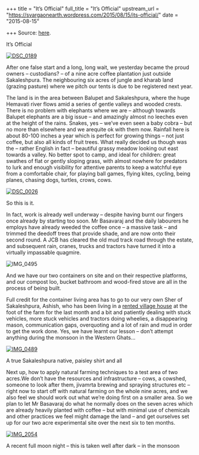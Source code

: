 +++
title = "It’s Official"
full_title = "It’s Official"
upstream_url = "https://svargaonearth.wordpress.com/2015/08/15/its-official/"
date = "2015-08-15"

+++
Source: [here](https://svargaonearth.wordpress.com/2015/08/15/its-official/).

It’s Official

[![DSC_0189](https://svargaonearth.files.wordpress.com/2015/08/dsc_0189.jpg?w=656)](https://svargaonearth.files.wordpress.com/2015/08/dsc_0189.jpg)

After one false start and a long, long wait, we yesterday became the proud owners – custodians? – of a nine acre coffee plantation just outside Sakaleshpura. The neighbouring six acres of jungle and kharab land (grazing pasture) where we pitch our tents is due to be registered next year.

The land is in the area between Balupet and Sakaleshpura, where the huge Hemavati river flows amid a series of gentle valleys and wooded crests.
There is no problem with elephants where we are – although towards Balupet elephants are a big issue – and amazingly almost no leeches even at the height of the rains. Snakes, yes – we’ve even seen a baby cobra – but no more than elsewhere and we arequite ok with them now.
Rainfall here is about 80-100 inches a year which is perfect for growing things – not just coffee, but also all kinds of fruit trees. What really decided us though was the – rather English in fact – beautiful grassy meadow looking out east towards a valley. No better spot to camp, and ideal for children: great swathes of flat or gently sloping grass, with almost nowhere for predators to lurk and enough visibility for attentive parents to keep a watchful eye from a comfortable chair, for playing ball games, flying kites, cycling, being planes, chasing dogs, turtles, crows, cows.

[![DSC_0026](https://svargaonearth.files.wordpress.com/2015/08/dsc_0026.jpg?w=656)](https://svargaonearth.files.wordpress.com/2015/08/dsc_0026.jpg)

So this is it.

In fact, work is already well underway – despite having burnt our fingers once already by starting too soon. Mr Basavaraj and the daily labourers he employs have already weeded the coffee once – a massive task – and trimmed the deedoff trees that provide shade, and are now onto their second round. A JCB has cleared the old mud track road through the estate, and subsequent rain, cranes, trucks and tractors have turned it into a virtually impassable quagmire.

![IMG_0495](https://svargaonearth.files.wordpress.com/2015/08/img_0495.jpg?w=656)

And we have our two containers on site and on their respective platforms, and our compost loo, bucket bathroom and wood-fired stove are all in the process of being built.

Full credit for the container living area has to go to our very own Sher of Sakaleshpura, Ashish, who has been living in a [rented village house](https://svargaonearth.wordpress.com/2015/07/16/village-living/) at the foot of the farm for the last month and a bit and patiently dealing with stuck vehicles, more stuck vehicles and tractors doing wheelies, a disappearing mason, communication gaps, overquoting and a lot of rain and mud in order to get the work done. Yes, we have learnt our lesson – don’t attempt anything during the monsoon in the Western Ghats…

[![IMG_0489](https://svargaonearth.files.wordpress.com/2015/08/img_0489.jpg?w=656)](https://svargaonearth.files.wordpress.com/2015/08/img_0489.jpg)

A true Sakaleshpura native, paisley shirt and all

Next up, how to apply natural farming techniques to a test area of two acres.We don’t have the resources and infrastructure – cows, a cowshed, someone to look after them, jivamrta brewing and spraying structures etc – right now to start off with natural farming on the whole nine acres, and we also feel we should work out what we’re doing first on a smaller area. So we plan to let Mr Basavaraj do what he normally does on the seven acres which are already heavily planted with coffee – but with minimal use of chemicals and other practices we feel might damage the land – and get ourselves set up for our two acre experimental site over the next six to ten months.

[![IMG_2054](https://svargaonearth.files.wordpress.com/2015/08/img_2054.jpg?w=656)](https://svargaonearth.files.wordpress.com/2015/08/img_2054.jpg)

A recent full moon night – this is taken well after dark – in the monsoon
